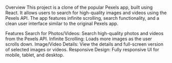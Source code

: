 Overview
This project is a clone of the popular Pexels app, built using React. It allows users to search for high-quality images and videos using the Pexels API. The app features infinite scrolling, search functionality, and a clean user interface similar to the original Pexels app.

Features
Search for Photos/Videos: Search high-quality photos and videos from the Pexels API.
Infinite Scrolling: Loads more images as the user scrolls down.
Image/Video Details: View the details and full-screen version of selected images or videos.
Responsive Design: Fully responsive UI for mobile, tablet, and desktop.
